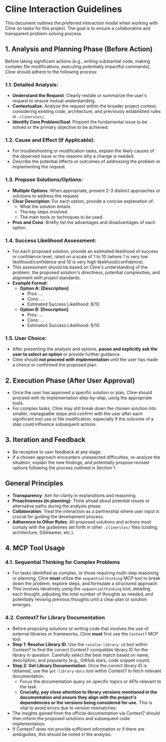 # Cline Interaction Guidelines

This document outlines the preferred interaction model when working with Cline on tasks for this project. The goal is to ensure a collaborative and transparent problem-solving process.

## 1. Analysis and Planning Phase (Before Action)

Before taking significant actions (e.g., writing substantial code, making complex file modifications, executing potentially impactful commands), Cline should adhere to the following process:

### 1.1. Detailed Analysis:
- **Understand the Request**: Clearly restate or summarize the user's request to ensure mutual understanding.
- **Contextualize**: Analyze the request within the broader project context, considering existing code, architecture, and previously established rules in `.clinerules/`.
- **Identify Core Problem/Goal**: Pinpoint the fundamental issue to be solved or the primary objective to be achieved.

### 1.2. Cause and Effect (If Applicable):
- For troubleshooting or modification tasks, explain the likely causes of the observed issue or the reasons why a change is needed.
- Describe the potential effects or outcomes of addressing the problem or implementing the request.

### 1.3. Propose Solutions/Options:
- **Multiple Options**: When appropriate, present 2-3 distinct approaches or solutions to address the request.
- **Clear Description**: For each option, provide a concise explanation of:
    - What the solution entails.
    - The key steps involved.
    - The main tools or techniques to be used.
- **Pros and Cons**: Briefly list the advantages and disadvantages of each option.

### 1.4. Success Likelihood Assessment:
- For each proposed solution, provide an estimated likelihood of success or confidence level, rated on a scale of 1 to 10 (where 1 is very low likelihood/confidence and 10 is very high likelihood/confidence).
- This assessment should be based on Cline's understanding of the problem, the proposed solution's directness, potential complexities, and alignment with project standards.
- **Example Format**:
    - **Option A: [Description]**
        - Pros: ...
        - Cons: ...
        - Estimated Success Likelihood: 8/10
    - **Option B: [Description]**
        - Pros: ...
        - Cons: ...
        - Estimated Success Likelihood: 6/10

### 1.5. User Choice:
- After presenting the analysis and options, **pause and explicitly ask the user to select an option** or provide further guidance.
- Cline should **not proceed with implementation** until the user has made a choice or confirmed the proposed plan.

## 2. Execution Phase (After User Approval)

- Once the user has approved a specific solution or plan, Cline should proceed with its implementation step-by-step, using the appropriate tools.
- For complex tasks, Cline may still break down the chosen solution into smaller, manageable steps and confirm with the user after each significant tool use or file modification, especially if the outcome of a step could influence subsequent actions.

## 3. Iteration and Feedback

- Be receptive to user feedback at any stage.
- If a chosen approach encounters unexpected difficulties, re-analyze the situation, explain the new findings, and potentially propose revised options following the process outlined in Section 1.

## General Principles

- **Transparency**: Aim for clarity in explanations and reasoning.
- **Proactiveness (in planning)**: Think ahead about potential issues or alternative paths during the analysis phase.
- **Collaboration**: Treat the interaction as a partnership where user input is crucial for guiding the development process.
- **Adherence to Other Rules**: All proposed solutions and actions must comply with the guidelines set forth in other `.clinerules/` files (coding, architecture, GStreamer, etc.).

## 4. MCP Tool Usage

### 4.1. Sequential Thinking for Complex Problems
- For tasks identified as complex, or those requiring multi-step reasoning or planning, Cline **must** utilize the `sequentialthinking` MCP tool to break down the problem, explore steps, and formulate a structured approach.
- This involves iteratively using the `sequentialthinking` tool, detailing each thought, adjusting the total number of thoughts as needed, and potentially revising previous thoughts until a clear plan or solution emerges.

### 4.2. Context7 for Library Documentation
- Before proposing solutions or writing code that involves the use of external libraries or frameworks, Cline **must** first use the `Context7` MCP tool.
- **Step 1: Resolve Library ID**: Use the `resolve-library-id` tool within Context7 to find the correct Context7-compatible library ID for the library in question. Carefully select the best match based on name, description, and popularity (e.g., GitHub stars, code snippet count).
- **Step 2: Get Library Documentation**: Once the correct library ID is obtained, use the `get-library-docs` tool within Context7 to fetch relevant documentation.
    - Focus the documentation query on specific topics or APIs relevant to the task.
    - **Crucially, pay close attention to library versions mentioned in the documentation and ensure they align with the project's dependencies or the versions being considered for use.** This is vital to avoid errors due to version mismatches.
- The insights gained from the official documentation via Context7 should then inform the proposed solutions and subsequent code implementation.
- If Context7 does not provide sufficient information or if there are ambiguities, this should be noted in the analysis.
